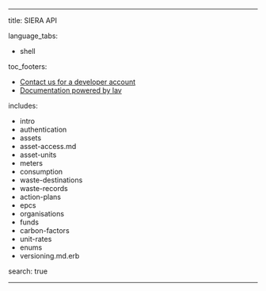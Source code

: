 --- 

title: SIERA API 

language_tabs: 
   - shell

toc_footers: 
   - <a href='mailto:support@sieraglobal.com'>Contact us for a developer account</a> 
   - <a href='https://github.com/lavkumarv'>Documentation powered by lav</a> 

includes: 
   - intro
   - authentication
   - assets
   - asset-access.md
   - asset-units
   - meters
   - consumption
   - waste-destinations
   - waste-records
   - action-plans
   - epcs
   - organisations
   - funds
   - carbon-factors
   - unit-rates
   - enums
   - versioning.md.erb

search: true 

--- 